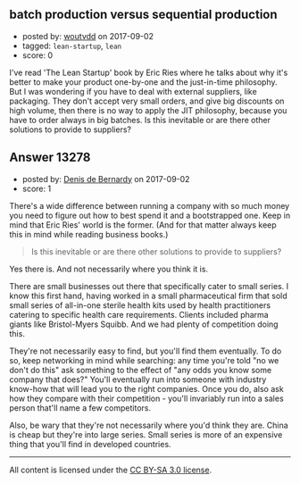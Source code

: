 ## batch production versus sequential production

- posted by: [woutvdd](https://stackexchange.com/users/334375/woutvdd) on 2017-09-02
- tagged: `lean-startup`, `lean`
- score: 0

I've read 'The Lean Startup' book by Eric Ries where he talks about why it's better to make your product one-by-one and the just-in-time philosophy. But I was wondering if you have to deal with external suppliers, like packaging. They don't accept very small orders, and give big discounts on high volume, then there is no way to apply the JIT philosophy, because you have to order always in big batches. Is this inevitable or are there other solutions to provide to suppliers?
 


## Answer 13278

- posted by: [Denis de Bernardy](https://stackexchange.com/users/182468/denis-de-bernardy) on 2017-09-02
- score: 1

There's a wide difference between running a company with so much money you need to figure out how to best spend it and a bootstrapped one. Keep in mind that Eric Ries' world is the former. (And for that matter always keep this in mind while reading business books.)

> Is this inevitable or are there other solutions to provide to suppliers?

Yes there is. And not necessarily where you think it is.

There are small businesses out there that specifically cater to small series. I know this first hand, having worked in a small pharmaceutical firm that sold small series of all-in-one sterile health kits used by health practitioners catering to specific health care requirements. Clients included pharma giants like Bristol-Myers Squibb. And we had plenty of competition doing this.

They're not necessarily easy to find, but you'll find them eventually. To do so, keep networking in mind while searching: any time you're told "no we don't do this" ask something to the effect of "any odds you know some company that does?" You'll eventually run into someone with industry know-how that will lead you to the right companies. Once you do, also ask how they compare with their competition - you'll invariably run into a sales person that'll name a few competitors.

Also, be wary that they're not necessarily where you'd think they are. China is cheap but they're into large series. Small series is more of an expensive thing that you'll find in developed countries.



---

All content is licensed under the [CC BY-SA 3.0 license](https://creativecommons.org/licenses/by-sa/3.0/).
